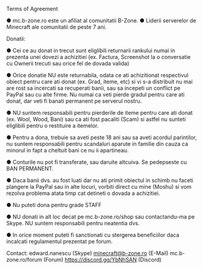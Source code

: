 
Terms of Agreement

● mc.b-zone.ro este un afiliat al comunitatii B-Zone.
● Liderii serverelor de Minecraft ale comunitatii de peste 7 ani.

Donatii:

● Cei ce au donat in trecut sunt eliglibili returnarii rankului numai in prezenta unei dovezi a achizitiei (ex. Factura, Screenshot
la o conversatie cu Ownerii trecuti sau orice fel de dovada valida)

● Orice donatie NU este returnabila, odata ce ati achizitionat respectivul obiect pentru care ati donat (ex. Grad, iteme, etc) si vi s-a
distribuit nu mai are rost sa incercati sa recuperati banii, sau sa incepeti un conflict pe PayPal sau cu alte firme. Nu numai ca veti pierde
gradul pentru care ati donat, dar veti fi banati permanent pe serverul nostru.

● NU suntem responsabili pentru pierderile de iteme pentru care ati donat (ex. Wool, Wood, Bani) sau ca ati fost pacaliti (Scam) si astfel nu 
sunteti eliglibili pentru o restituire a itemelor.

● Pentru a dona, trebuie sa aveti peste 18 ani sau sa aveti acordul parintilor, nu suntem responsabili pentru scandaluri aparute in familie
din cauza ca minorul in fapt a cheltuit bani ce nu ii apartineau.

● Conturile nu pot fi transferate, sau daruite altcuiva. Se pedepseste cu BAN PERMANENT.

● Daca banii dvs. au fost luati dar nu ati primit obiectul in schimb nu faceti plangere la PayPal sau in alte locuri, vorbiti direct cu mine (Moshu)
si vom rezolva problema atata timp cat detineti o dovada a achizitiei.

● Nu puteti dona pentru grade STAFF

● NU donati in alt loc decat pe mc.b-zone.ro/shop sau contactandu-ma pe Skype. NU suntem responsabili pentru neatentia dvs.

● In orice moment puteti fi sanctionati cu stergerea beneficiilor daca incalcati regulamentul prezentat pe forum.


  Contact: edward.nanescu (Skype)
           minecraft@b-zone.ro (E-Mail)
           mc.b-zone.ro/forum (Forum)
           https://discord.gg/YbNhSAN (Discord)
           


